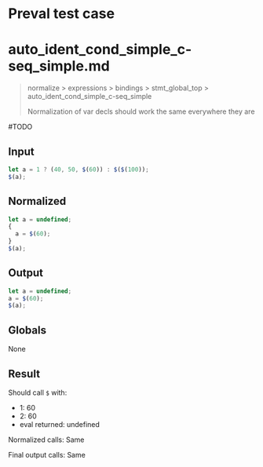 # Preval test case

# auto_ident_cond_simple_c-seq_simple.md

> normalize > expressions > bindings > stmt_global_top > auto_ident_cond_simple_c-seq_simple
>
> Normalization of var decls should work the same everywhere they are

#TODO

## Input

`````js filename=intro
let a = 1 ? (40, 50, $(60)) : $($(100));
$(a);
`````

## Normalized

`````js filename=intro
let a = undefined;
{
  a = $(60);
}
$(a);
`````

## Output

`````js filename=intro
let a = undefined;
a = $(60);
$(a);
`````

## Globals

None

## Result

Should call `$` with:
 - 1: 60
 - 2: 60
 - eval returned: undefined

Normalized calls: Same

Final output calls: Same
